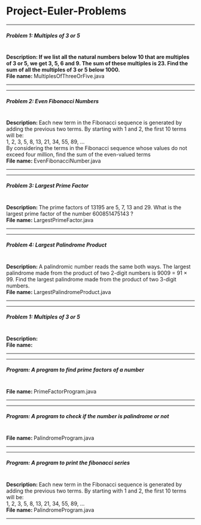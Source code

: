 # Project-Euler-Problems
<hr>
<h5> Problem 1: Multiples of 3 or 5 </h5><br>
<b> Description: If we list all the natural numbers below 10 that are multiples of 3 or 5, we get 3, 5, 6 and 9. The sum of these multiples is 23. Find the sum of all the multiples of 3 or 5 below 1000.</b> <br>
<b> File name: </b> MultiplesOfThreeOrFive.java <br>
<hr>

<hr>
<h5> Problem 2: Even Fibonacci Numbers </h5><br>
<b> Description: </b> Each new term in the Fibonacci sequence is generated by adding the previous two terms. 
By starting with 1 and 2, the first 10 terms will be: <br>
1, 2, 3, 5, 8, 13, 21, 34, 55, 89, ...
<br>
By considering the terms in the Fibonacci sequence whose values do not exceed four million, 
find the sum of the even-valued terms <br>
<b> File name: </b>EvenFibonacciNumber.java <br>
<hr>

<hr>
<h5> Problem 3: Largest Prime Factor </h5><br>
<b> Description: </b>The prime factors of 13195 are 5, 7, 13 and 29.
   What is the largest prime factor of the number 600851475143 ? <br>
<b> File name: </b>LargestPrimeFactor.java <br>
<hr>

<hr>
<h5> Problem 4: Largest Palindrome Product </h5><br>
<b> Description: </b>A palindromic number reads the same both ways. 
  The largest palindrome made from the product of two 2-digit numbers is 9009 = 91 × 99.
Find the largest palindrome made from the product of two 3-digit numbers.
 <br>
<b> File name: </b> LargestPalindromeProduct.java<br>
<hr>

<hr>
<h5> Problem 1: Multiples of 3 or 5 </h5><br>
<b> Description: </b> <br>
<b> File name: </b> <br>
<hr>

<hr>
<h5>Program: A program to find prime factors of a number </h5><br>
<b> File name: </b> PrimeFactorProgram.java<br>
<hr>

<hr>
<h5>Program: A program to check if the number is palindrome or not </h5><br>
<b> File name: </b> PalindromeProgram.java<br>
<hr>

<hr>
<h5>Program: A program to print the fibonacci series </h5><br>
<b>Description: </b>Each new term in the Fibonacci sequence is generated by adding the previous two terms. 
By starting with 1 and 2, the first 10 terms will be:
<br>
1, 2, 3, 5, 8, 13, 21, 34, 55, 89, ...
<br>
<b> File name: </b> PalindromeProgram.java<br>
<hr>
